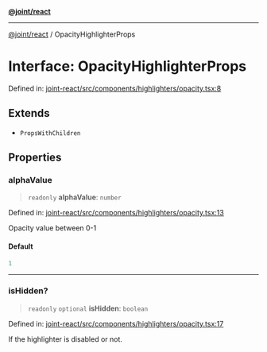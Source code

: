 [**@joint/react**](../README.md)

***

[@joint/react](../README.md) / OpacityHighlighterProps

# Interface: OpacityHighlighterProps

Defined in: [joint-react/src/components/highlighters/opacity.tsx:8](https://github.com/samuelgja/joint/blob/main/packages/joint-react/src/components/highlighters/opacity.tsx#L8)

## Extends

- `PropsWithChildren`

## Properties

### alphaValue

> `readonly` **alphaValue**: `number`

Defined in: [joint-react/src/components/highlighters/opacity.tsx:13](https://github.com/samuelgja/joint/blob/main/packages/joint-react/src/components/highlighters/opacity.tsx#L13)

Opacity value between 0-1

#### Default

```ts
1
```

***

### isHidden?

> `readonly` `optional` **isHidden**: `boolean`

Defined in: [joint-react/src/components/highlighters/opacity.tsx:17](https://github.com/samuelgja/joint/blob/main/packages/joint-react/src/components/highlighters/opacity.tsx#L17)

If the highlighter is disabled or not.
